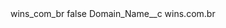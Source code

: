<?xml version="1.0" encoding="UTF-8"?>
<CustomMetadata xmlns="http://soap.sforce.com/2006/04/metadata" xmlns:xsi="http://www.w3.org/2001/XMLSchema-instance" xmlns:xsd="http://www.w3.org/2001/XMLSchema">
    <label>wins_com_br</label>
    <protected>false</protected>
    <values>
        <field>Domain_Name__c</field>
        <value xsi:type="xsd:string">wins.com.br</value>
    </values>
</CustomMetadata>

